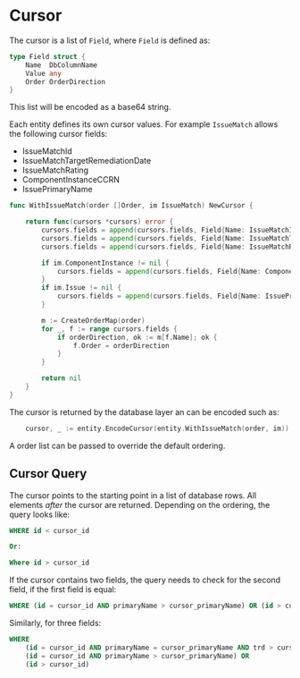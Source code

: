 # Cursor

The cursor is a list of `Field`, where `Field` is defined as:

```go
type Field struct {
	Name  DbColumnName
	Value any
	Order OrderDirection
}
```

This list will be encoded as a base64 string.

Each entity defines its own cursor values. For example `IssueMatch` allows the following cursor fields:

- IssueMatchId
- IssueMatchTargetRemediationDate
- IssueMatchRating
- ComponentInstanceCCRN
- IssuePrimaryName

```go
func WithIssueMatch(order []Order, im IssueMatch) NewCursor {

	return func(cursors *cursors) error {
		cursors.fields = append(cursors.fields, Field{Name: IssueMatchId, Value: im.Id, Order: OrderDirectionAsc})
		cursors.fields = append(cursors.fields, Field{Name: IssueMatchTargetRemediationDate, Value: im.TargetRemediationDate, Order: OrderDirectionAsc})
		cursors.fields = append(cursors.fields, Field{Name: IssueMatchRating, Value: im.Severity.Value, Order: OrderDirectionAsc})

		if im.ComponentInstance != nil {
			cursors.fields = append(cursors.fields, Field{Name: ComponentInstanceCcrn, Value: im.ComponentInstance.CCRN, Order: OrderDirectionAsc})
		}
		if im.Issue != nil {
			cursors.fields = append(cursors.fields, Field{Name: IssuePrimaryName, Value: im.Issue.PrimaryName, Order: OrderDirectionAsc})
		}

		m := CreateOrderMap(order)
		for _, f := range cursors.fields {
			if orderDirection, ok := m[f.Name]; ok {
				f.Order = orderDirection
			}
		}

		return nil
	}
}
```

The cursor is returned by the database layer an can be encoded such as:

```go
    cursor, _ := entity.EncodeCursor(entity.WithIssueMatch(order, im))
```

A order list can be passed to override the default ordering.

## Cursor Query

The cursor points to the starting point in a list of database rows. All elements *after* the cursor are returned.
Depending on the ordering, the query looks like:

```sql
WHERE id < cursor_id

Or:

Where id > cursor_id

```

If the cursor contains two fields, the query needs to check for the second field, if the first field is equal:

```sql
WHERE (id = cursor_id AND primaryName > cursor_primaryName) OR (id > cursor_id)

```

Similarly, for three fields:
```sql
WHERE 
    (id = cursor_id AND primaryName = cursor_primaryName AND trd > cursor_trd) OR
    (id = cursor_id AND primaryName > cursor_primaryName) OR 
    (id > cursor_id)
```

